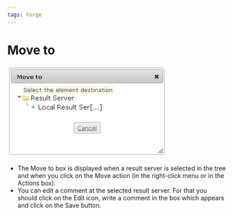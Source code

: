 ```yaml
---
tags: Forge
---
```


Move to
=======

![](resources/resultservers-move.png)

-   The Move to box is displayed when a result server is selected in the tree and when you click on the Move action (in the right-click menu or in the Actions box).
-   You can edit a comment at the selected result server. For that you should click on the Edit icon, write a comment in the box which appears and click on the Save button.

